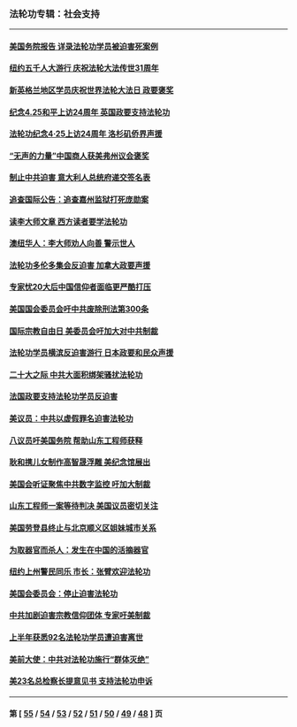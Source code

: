 ### 法轮功专辑：社会支持
---
#### [美国务院报告 详录法轮功学员被迫害死案例](../../pages/nf4386/n13997752.md?05240430) 
#### [纽约五千人大游行 庆祝法轮大法传世31周年](../../pages/nf4386/n13995110.md?05240430) 
#### [新英格兰地区学员庆祝世界法轮大法日 政要褒奖](../../pages/nf4386/n13990800.md?05240430) 
#### [纪念4.25和平上访24周年 英国政要支持法轮功](../../pages/nf4386/n13984057.md?05240430) 
#### [法轮功纪念4·25上访24周年 洛杉矶侨界声援](../../pages/nf4386/n13978796.md?05240430) 
#### [“无声的力量”中国商人获美弗州议会褒奖](../../pages/nf4386/n13941208.md?05240430) 
#### [制止中共迫害 意大利人总统府递交签名表](../../pages/nf4386/n13933726.md?05240430) 
#### [追查国际公告：追查嘉州监狱打死庞勋案](../../pages/nf4386/n13933461.md?05240430) 
#### [读李大师文章 西方读者要学法轮功](../../pages/nf4386/n13925142.md?05240430) 
#### [澳纽华人：李大师劝人向善 警示世人](../../pages/nf4386/n13924146.md?05240430) 
#### [法轮功多伦多集会反迫害 加拿大政要声援](../../pages/nf4386/n13881303.md?05240430) 
#### [专家忧20大后中国信仰者面临更严酷打压](../../pages/nf4386/n13874993.md?05240430) 
#### [美国国会委员会吁中共废除刑法第300条](../../pages/nf4386/n13868121.md?05240430) 
#### [国际宗教自由日 美委员会吁加大对中共制裁](../../pages/nf4386/n13855021.md?05240430) 
#### [法轮功学员横滨反迫害游行 日本政要和民众声援](../../pages/nf4386/n13847132.md?05240430) 
#### [二十大之际 中共大面积绑架骚扰法轮功](../../pages/nf4386/n13846381.md?05240430) 
#### [法国政要支持法轮功学员反迫害](../../pages/nf4386/n13841970.md?05240430) 
#### [美议员：中共以虚假罪名迫害法轮功](../../pages/nf4386/n13841083.md?05240430) 
#### [八议员吁美国务院 帮助山东工程师获释](../../pages/nf4386/n13836379.md?05240430) 
#### [耿和携儿女制作高智晟浮雕 美纪念馆展出](../../pages/nf4386/n13829624.md?05240430) 
#### [美国会听证聚焦中共数字监控 吁加大制裁](../../pages/nf4386/n13825083.md?05240430) 
#### [山东工程师一案等待判决 美国议员密切关注](../../pages/nf4386/n13815065.md?05240430) 
#### [美国劳登县终止与北京顺义区姐妹城市关系](../../pages/nf4386/n13811030.md?05240430) 
#### [为取器官而杀人：发生在中国的活摘器官](../../pages/nf4386/n13794731.md?05240430) 
#### [纽约上州警民同乐 市长：张臂欢迎法轮功](../../pages/nf4386/n13794375.md?05240430) 
#### [美国会委员会：停止迫害法轮功](../../pages/nf4386/n13788164.md?05240430) 
#### [中共加剧迫害宗教信仰团体 专家吁美制裁](../../pages/nf4386/n13780252.md?05240430) 
#### [上半年获悉92名法轮功学员遭迫害离世](../../pages/nf4386/n13772701.md?05240430) 
#### [美前大使：中共对法轮功施行“群体灭绝”](../../pages/nf4386/n13771705.md?05240430) 
#### [美23名总检察长提意见书 支持法轮功申诉](../../pages/nf4386/n13766596.md?05240430) 

---
#### 第 [ [55](./55.md?05240430) / [54](./54.md?05240430) / [53](./53.md?05240430) / [52](./52.md?05240430) / [51](./51.md?05240430) / [50](./50.md?05240430) / [49](./49.md?05240430) / [48](./48.md?05240430) ] 页
